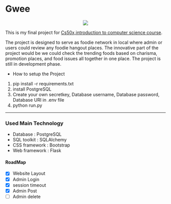 # Gwee
<html>
 <div align = "center"> 
  <img src = "/review_post/static/img/Gwee_gwee.png">
  </div>

This is my final project for [Cs50x,introduction to computer science course](https://learning.edx.org/course/course-v1:HarvardX+CS50+X/home). 

<p>The project is designed to serve as foodie network in local where admin or users could review any foodie hangout places. The innovative part of the project would be we could check the trending foods based on charisma, promotion places, and food issues all together in one place. The project is still in development phase.
 </p>
 
- How to setup the Project
 1. pip install -r requirements.txt
 2. install PostgreSQL
 3. Create your own secretkey, Database username, Database password, Database URl in .env file
 4. python run.py

<hr>

  ### Used Main Technology
- Database      : PostgreSQL
- SQL toolkit   : SQLAlchemy
- CSS framework : Bootstrap
- Web framework : Flask



#### RoadMap
- [x] Website Layout
- [x] Admin Login
- [x] session timeout 
- [x] Admin Post
- [ ] Admin delete
</html>
